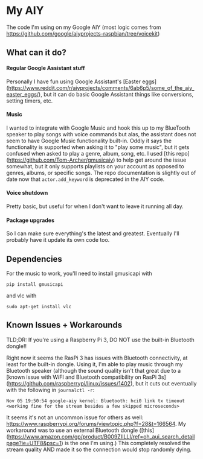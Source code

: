 My AIY
======

The code I'm using on my Google AIY (most logic comes from 
https://github.com/google/aiyprojects-raspbian/tree/voicekit)

## What can it do?
#### Regular Google Assistant stuff
Personally I have fun using Google Assistant's [Easter eggs]
(https://www.reddit.com/r/aiyprojects/comments/6ab6p5/some_of_the_aiy_easter_eggs/), 
but it can do basic Google Assistant things like conversions, setting timers, etc. 

#### Music
I wanted to integrate with Google Music and hook this up to my BlueTooth speaker
to play songs with voice commands but alas, the assistant does not seem to have
Google Music functionality built-in. Oddly it says the functionality is
supported when asking it to "play some music", but it gets confused when asked
to play a genre, album, song, etc. I used [this repo]
(https://github.com/Tom-Archer/gmusicaiy) to help get around
the issue somewhat, but it only supports playlists on your account as opposed to
genres, albums, or specific songs. The repo documentation is slightly out of
date now that `actor.add_keyword` is deprecated in the AIY code.

#### Voice shutdown
Pretty basic, but useful for when I don't want to leave it running all day.

#### Package upgrades
So I can make sure everything's the latest and greatest. Eventually I'll
probably have it update its own code too.

## Dependencies
For the music to work, you'll need to install gmusicapi with
```
pip install gmusicapi
```
and vlc with
```
sudo apt-get install vlc
```

## Known Issues + Workarounds
TLD;DR: If you're using a Raspberry Pi 3, DO NOT use the built-in Bluetooth
dongle!!

Right now it seems the RasPi 3 has issues with Bluetooth connectivity, at least
for the built-in dongle. Using it, I'm able to play music through my Bluetooth 
speaker (although the sound quality isn't that great due to a [known issue with
WiFI and Bluetooth compatibility on RasPi 3s]
(https://github.com/raspberrypi/linux/issues/1402),
but it cuts out eventually with the following in `journalctl -r`:
```
Nov 05 19:50:54 google-aiy kernel: Bluetooth: hci0 link tx timeout
<working fine for the stream besides a few skipped microseconds>
```
It seems it's not an uncommon issue for others as well:
https://www.raspberrypi.org/forums/viewtopic.php?f=28&t=166564.
My workaround was to use an external Bluetooth dongle ([this]
(https://www.amazon.com/gp/product/B009ZIILLI/ref=oh_aui_search_detailpage?ie=UTF8&psc=1)
is the one I'm using.) This completely resolved the stream quality AND made it
so the connection would stop randomly dying.

